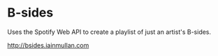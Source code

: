 # B-sides

Uses the Spotify Web API to create a playlist of just an artist's B-sides.

http://bsides.iainmullan.com

